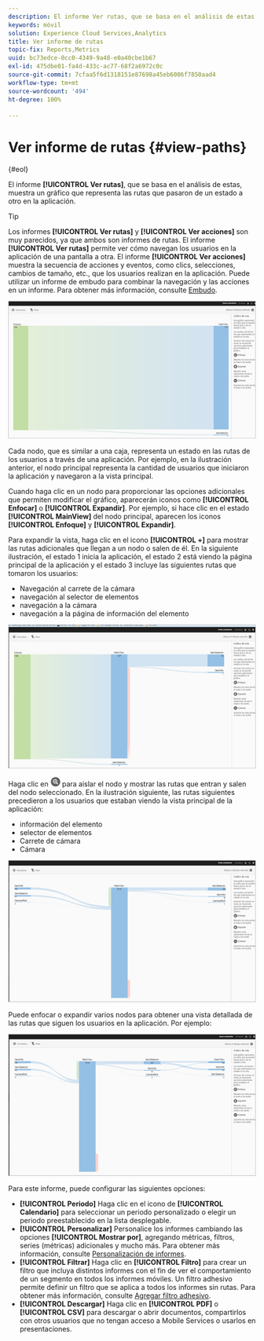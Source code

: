 ```yaml
---
description: El informe Ver rutas, que se basa en el análisis de estas, muestra un gráfico que representa las rutas que pasaron de un estado a otro en la aplicación.
keywords: móvil
solution: Experience Cloud Services,Analytics
title: Ver informe de rutas
topic-fix: Reports,Metrics
uuid: bc73edce-0cc0-4349-9a48-e0a40cbe1b67
exl-id: 475dbe01-fa4d-433c-ac77-68f2a6972c0c
source-git-commit: 7cfaa5f6d1318151e87698a45eb6006f7850aad4
workflow-type: tm+mt
source-wordcount: '494'
ht-degree: 100%

---
```


# Ver informe de rutas {#view-paths}

{#eol}

El informe **[!UICONTROL Ver rutas]**, que se basa en el análisis de estas, muestra un gráfico que representa las rutas que pasaron de un estado a otro en la aplicación.

>[!TIP]
>
>Los informes **[!UICONTROL Ver rutas]** y **[!UICONTROL Ver acciones]** son muy parecidos, ya que ambos son informes de rutas. El informe **[!UICONTROL Ver rutas]** permite ver cómo navegan los usuarios en la aplicación de una pantalla a otra. El informe **[!UICONTROL Ver acciones]** muestra la secuencia de acciones y eventos, como clics, selecciones, cambios de tamaño, etc., que los usuarios realizan en la aplicación. Puede utilizar un informe de embudo para combinar la navegación y las acciones en un informe. Para obtener más información, consulte [Embudo](/help/using/usage/reports-funnel.md).

![ver rutas](assets/view_paths.png)

Cada nodo, que es similar a una caja, representa un estado en las rutas de los usuarios a través de una aplicación. Por ejemplo, en la ilustración anterior, el nodo principal representa la cantidad de usuarios que iniciaron la aplicación y navegaron a la vista principal.

Cuando haga clic en un nodo para proporcionar las opciones adicionales que permiten modificar el gráfico, aparecerán iconos como **[!UICONTROL Enfocar]** o **[!UICONTROL Expandir]**. Por ejemplo, si hace clic en el estado **[!UICONTROL MainView]** del nodo principal, aparecen los iconos **[!UICONTROL Enfoque]** y **[!UICONTROL Expandir]**.

Para expandir la vista, haga clic en el icono **[!UICONTROL +]** para mostrar las rutas adicionales que llegan a un nodo o salen de él. En la siguiente ilustración, el estado 1 inicia la aplicación, el estado 2 está viendo la página principal de la aplicación y el estado 3 incluye las siguientes rutas que tomaron los usuarios:

* Navegación al carrete de la cámara
* navegación al selector de elementos
* navegación a la cámara
* navegación a la página de información del elemento

![](assets/view_paths_expand.png)

Haga clic en ![icono de enfoque](assets/icon_focus.png) para aislar el nodo y mostrar las rutas que entran y salen del nodo seleccionado. En la ilustración siguiente, las rutas siguientes precedieron a los usuarios que estaban viendo la vista principal de la aplicación:

* información del elemento
* selector de elementos
* Carrete de cámara
* Cámara

![ver el enfoque de la ruta](assets/view_paths_focus.png)

Puede enfocar o expandir varios nodos para obtener una vista detallada de las rutas que siguen los usuarios en la aplicación. Por ejemplo:

![ver ruta múltiple](assets/view_paths_mult.png)

Para este informe, puede configurar las siguientes opciones:

* **[!UICONTROL Periodo]** Haga clic en el icono de **[!UICONTROL Calendario]** para seleccionar un periodo personalizado o elegir un periodo preestablecido en la lista desplegable.
* **[!UICONTROL Personalizar]** Personalice los informes cambiando las opciones **[!UICONTROL Mostrar por]**, agregando métricas, filtros, series (métricas) adicionales y mucho más. Para obtener más información, consulte [Personalización de informes](/help/using/usage/reports-customize/reports-customize.md).
* **[!UICONTROL Filtrar]** Haga clic en **[!UICONTROL Filtro]** para crear un filtro que incluya distintos informes con el fin de ver el comportamiento de un segmento en todos los informes móviles. Un filtro adhesivo permite definir un filtro que se aplica a todos los informes sin rutas. Para obtener más información, consulte [Agregar filtro adhesivo](/help/using/usage/reports-customize/t-sticky-filter.md).
* **[!UICONTROL Descargar]** Haga clic en **[!UICONTROL PDF]** o **[!UICONTROL CSV]** para descargar o abrir documentos, compartirlos con otros usuarios que no tengan acceso a Mobile Services o usarlos en presentaciones.
